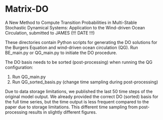 # Matrix-DO

A New Method to Compute Transition Probabilities in Multi-Stable Stochastic Dynamical Systems: Application to the Wind-driven Ocean Circulation, submitted to JAMES (!!! DATE !!!)

These directories contain Python scripts for generating the DO solutions for the Burgers Equation and wind-driven ocean circulation (QG).
Run BE_main.py or QG_main.py to initiate the DO procedure.

The DO basis needs to be sorted (post-processing) when running the QG configuration:

1) Run QG_main.py
2) Run QG_sorted_basis.py (change time sampling during post-processing)

Due to data storage limitations, we published the last 50 time steps of the original model output. We already provided the correct DO (sorted) basis for the full time series, but the time output is less frequent compared to the paper due to storage limitations. This different time sampling from post-processing results in slightly different figures.
